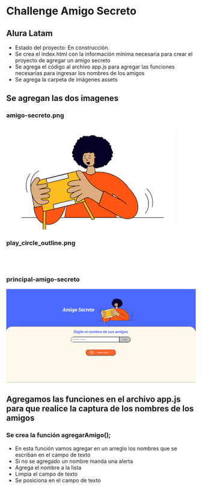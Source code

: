 <h1>Challenge Amigo Secreto</h1>
<h2>Alura Latam</h2>

- Estado del proyecto: En construcción.
- Se crea el index.html con la información mínima necesaria para crear el proyecto de agregar un amigo secreto
- Se agrega el código al archivo app.js para agregar las funciones necesarias para ingresar los nombres de los amigos
- Se agrega la carpeta de imágenes assets

## Se agregan las dos imagenes
### amigo-secreto.png
![](https://github.com/maricelaramirez2104/challenge-amigo-secreto/blob/main/assets/amigo-secreto.png)
### play_circle_outline.png
![](https://github.com/maricelaramirez2104/challenge-amigo-secreto/blob/main/assets/play_circle_outline.png)
### principal-amigo-secreto
![](https://github.com/maricelaramirez2104/challenge-amigo-secreto/blob/main/assets/principal-amigo-secreto.png)

## Agregamos las funciones en el archivo app.js para que realice la captura de los nombres de los amigos

### Se crea la función agregarAmigo();
- En esta función vamos agregar en un arreglo los nombres que se escriban en el campo de texto
- Si no se agregado un nombre manda una alerta
- Agrega el nombre a la lista
- Limpia el campo de texto
- Se posiciona en el campo de texto

